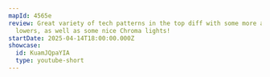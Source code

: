 ```yaml
---
mapId: 4565e
review: Great variety of tech patterns in the top diff with some more accessible
  lowers, as well as some nice Chroma lights!
startDate: 2025-04-14T18:00:00.000Z
showcase:
  id: KuamJQpaYIA
  type: youtube-short
---
```

